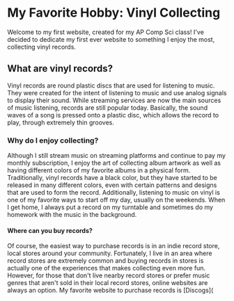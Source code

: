 # My Favorite Hobby: Vinyl Collecting
Welcome to my first website, created for my AP Comp Sci class! I've decided to dedicate my first ever website to something I enjoy the most, collecting vinyl records.
## What are vinyl records?
Vinyl records are round plastic discs that are used for listening to music. They were created for the intent of listening to music and use analog signals to display their sound. While streaming services are now the main sources of music listening, records are still popular today. Basically, the sound waves of a song is pressed onto a plastic disc, which allows the record to play, through extremely thin grooves. 
### Why do I enjoy collecting?
Although I still stream music on streaming platforms and continue to pay my monthly subscription, I enjoy the art of collecting album artwork as well as having different colors of my favorite albums in a physical form. Traditionally, vinyl records have a black color, but they have started to be released in many different colors, even with certain patterns and designs that are used to form the record. Additionally, listening to music on vinyl is one of my favorite ways to start off my day, usually on the weekends. When I get home, I always put a record on my turntable and sometimes do my homework with the music in the background.
#### Where can you buy records?
Of course, the easiest way to purchase records is in an indie record store, local stores around your community. Fortunately, I live in an area where record stores are extremely common and buying records in stores is actually one of the experiences that makes collecting even more fun. However, for those that don't live nearby record stores or prefer music genres that aren't sold in their local record stores, online websites are always an option. My favorite website to purchase records is [Discogs](
